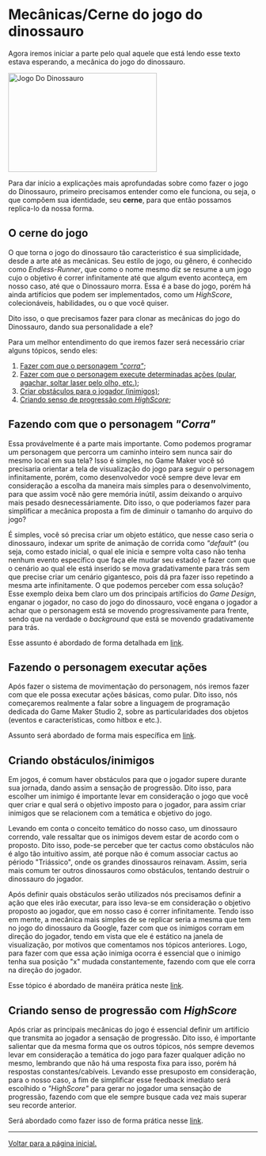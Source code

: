 # Mecânicas/Cerne do jogo do dinossauro

Agora iremos iniciar a parte pelo qual aquele que está lendo esse texto estava esperando, a mecânica do jogo do dinossauro.

<img alt="Jogo Do Dinossauro" width="300" height="200" src="https://user-images.githubusercontent.com/112759509/201506047-2c35525a-0463-4639-ac35-deeef8e056c6.gif"/>

Para dar início a explicações mais aprofundadas sobre como fazer o jogo do Dinossauro, primeiro precisamos entender como ele funciona, ou seja, o que compôem sua identidade, seu **cerne**, para que então possamos replica-lo da nossa forma.

## O cerne do jogo

O que torna o jogo do dinossauro tão caracteristico é sua simplicidade, desde a arte até as mecânicas. Seu estilo de jogo, ou gênero, é conhecido como *Endless-Runner*, que como o nome mesmo diz se resume a um jogo cujo o objetivo é correr infinitamente até que algum evento aconteça, em nosso caso, até que o Dinossauro morra. Essa é a base do jogo, porém há ainda artifícios que podem ser implementados, como um *HighScore*, colecionáveis, habilidades, ou o que você quiser.

Dito isso, o que precisamos fazer para clonar as mecânicas do jogo do Dinossauro, dando sua personalidade a ele?

Para um melhor entendimento do que iremos fazer será necessário criar alguns tópicos, sendo eles:

1. [Fazer com que o personagem *"corra"*](https://github.com/Jose-Alberto-Rodrigues-Neto/Dinossauro-Clone/edit/main/Mec%C3%A2nicasDoJogo.md#fazendo-com-que-o-personagem-corra);
2. [Fazer com que o personagem execute determinadas ações (pular, agachar, soltar laser pelo olho, etc.)](https://github.com/Jose-Alberto-Rodrigues-Neto/Dinossauro-Clone/edit/main/Mec%C3%A2nicasDoJogo.md#fazendo-o-personagem-executar-a%C3%A7%C3%B5es);
3. [Criar obstáculos para o jogador (inimigos)](https://github.com/Jose-Alberto-Rodrigues-Neto/Dinossauro-Clone/edit/main/Mec%C3%A2nicasDoJogo.md#criando-obst%C3%A1culosinimigos);
4. [Criando senso de progressão com *HighScore*](https://github.com/Jose-Alberto-Rodrigues-Neto/Dinossauro-Clone/edit/main/Mec%C3%A2nicasDoJogo.md#criando-senso-de-progress%C3%A3o-com-highscore);

## Fazendo com que o personagem *"Corra"*

Essa provávelmente é a parte mais importante. Como podemos programar um personagem que percorra um caminho inteiro sem nunca sair do mesmo local em sua tela? Isso é simples, no Game Maker você só precisaria orientar a tela de visualização do jogo para seguir o personagem infinitamente, porém, como desenvolvedor você sempre deve levar em consideração a escolha da maneira mais simples para o desenvolvimento, para que assim você não gere memória inútil, assim deixando o arquivo mais pesado desnecessáriamente.
Dito isso, o que poderiamos fazer para simplificar a mecânica proposta a fim de diminuir o tamanho do arquivo do jogo? 

É simples, você só precisa criar um objeto estático, que nesse caso seria o dinossauro, indexar um sprite de animação de corrida como *"default"* (ou seja, como estado inicial, o qual ele inicia e sempre volta caso não tenha nenhum evento específico que faça ele mudar seu estado) e fazer com que o cenário ao qual ele está inserido se mova gradativamente para trás sem que precise criar um cenário gigantesco, pois dá pra fazer isso repetindo a mesma arte infinitamente. O que podemos perceber com essa solução?
Esse exemplo deixa bem claro um dos principais artíficios do *Game Design*, enganar o jogador, no caso do jogo do dinossauro, você engana o jogador a achar que o personagem está se movendo progressivamente para frente, sendo que na verdade o *background* que está se movendo gradativamente para trás.

Esse assunto é abordado de forma detalhada em [link]().

## Fazendo o personagem executar ações

Após fazer o sistema de movimentação do personagem, nós iremos fazer com que ele possa executar ações básicas, como pular. Dito isso, nós começaremos realmente a falar sobre a linguagem de programação dedicada do Game Maker Studio 2, sobre as particularidades dos objetos (eventos e características, como hitbox e etc.).

Assunto será abordado de forma mais específica em [link]().

## Criando obstáculos/inimigos

Em jogos, é comum haver obstáculos para que o jogador supere durante sua jornada, dando assim a sensação de progressão. Dito isso, para escolher um inimigo é importante levar em consideração o jogo que você quer criar e qual será o objetivo imposto para o jogador, para assim criar inimigos que se relacionem com a temática e objetivo do jogo.

Levando em conta o conceito temático do nosso caso, um dinossauro correndo, vale ressaltar que os inimigos devem estar de acordo com o proposto. Dito isso, pode-se perceber que ter cactus como obstáculos não é algo tão intuitivo assim, até porque não é comum associar cactus ao périodo "Triássico", onde os grandes dinossauros reinavam. Assim, seria mais comum ter outros dinossauros como obstáculos, tentando destruir o dinossauro do jogador.

Após definir quais obstáculos serão utilizados nós precisamos definir a ação que eles irão executar, para isso leva-se em consideração o objetivo proposto ao jogador, que em nosso caso é correr infinitamente. Tendo isso em mente, a mecânica mais simples de se replicar seria a mesma que tem no jogo do dinossauro da Google, fazer com que os inimigos corram em direção do jogador, tendo em vista que ele é estático na janela de visualização, por motivos que comentamos nos tópicos anteriores. Logo, para fazer com que essa ação inimiga ocorra é essencial que o inimigo tenha sua posição "x" mudada constantemente, fazendo com que ele corra na direção do jogador.

Esse tópico é abordado de manéira prática neste [link]().

## Criando senso de progressão com *HighScore*

Após criar as principais mecânicas do jogo é essencial definir um artifício que transmita ao jogador a sensação de progressão. Dito isso, é importante salientar que da mesma forma que os outros tópicos, nós sempre devemos levar em consideração a temática do jogo para fazer qualquer adição no mesmo, lembrando que não há uma resposta fixa para isso, porém há respostas constantes/cabíveis. 
Levando esse presuposto em consideração, para o nosso caso, a fim de simplificar esse feedback imediato será escolhido o *"HighScore"* para gerar no jogador uma sensação de progressão, fazendo com que ele sempre busque cada vez mais superar seu recorde anterior.

Será abordado como fazer isso de forma prática nesse [link]().


---

[Voltar para a página inicial.](README.md)
